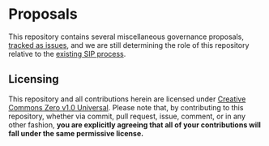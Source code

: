 # Proposals

This repository contains several miscellaneous governance proposals, [tracked as issues](https://github.com/stacksgov/proposals/issues), and we are still determining the role of this repository relative to the [existing SIP process](https://github.com/blockstack/stacks-blockchain/blob/master/sip/sip-000-stacks-improvement-proposal-process.md).

## Licensing

This repository and all contributions herein are licensed under [Creative Commons Zero v1.0 Universal](LICENSE). Please note that, by contributing to this repository, whether via commit, pull request, issue, comment, or in any other fashion, **you are explicitly agreeing that all of your contributions will fall under the same permissive license.**
